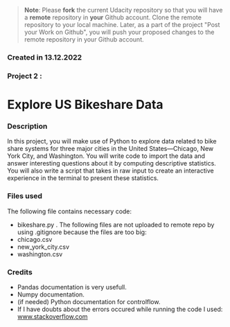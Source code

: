 >**Note**: Please **fork** the current Udacity repository so that you will have a **remote** repository in **your** Github account. Clone the remote repository to your local machine. Later, as a part of the project "Post your Work on Github", you will push your proposed changes to the remote repository in your Github account.

### Created in 13.12.2022


### Project 2 :
Explore US Bikeshare Data
=======



### Description
In this project, you will make use of Python to explore data related to bike share systems for three major cities in the United States—Chicago, New York City, and Washington. You will write code to import the data and answer interesting questions about it by computing descriptive statistics. You will also write a script that takes in raw input to create an interactive experience in the terminal to present these statistics.

### Files used
The following file contains necessary code:
- bikeshare.py .
The following files are not uploaded to remote repo by using .gitignore because the files are too big:
- chicago.csv
- new_york_city.csv
- washington.csv


### Credits
- Pandas documentation is very usefull.
- Numpy documentation.
- (if needed) Python documentation for controlflow.
- If I have doubts about the errors occured while running the code I used: www.stackoverflow.com
